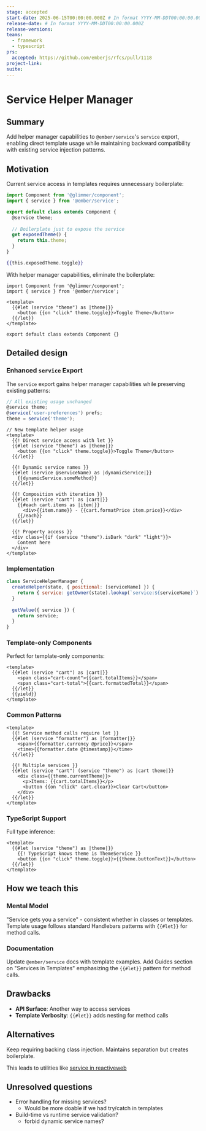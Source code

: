```yaml
---
stage: accepted
start-date: 2025-06-15T00:00:00.000Z # In format YYYY-MM-DDT00:00:00.000Z
release-date: # In format YYYY-MM-DDT00:00:00.000Z
release-versions:
teams: 
  - framework
  - typescript
prs:
  accepted: https://github.com/emberjs/rfcs/pull/1118
project-link:
suite: 
---
```


<!--- 
Directions for above: 

stage: Leave as is
start-date: Fill in with today's date, 2032-12-01T00:00:00.000Z
release-date: Leave as is
release-versions: Leave as is
teams: Include only the [team(s)](README.md#relevant-teams) for which this RFC applies
prs:
  accepted: Fill this in with the URL for the Proposal RFC PR
project-link: Leave as is
suite: Leave as is
-->
# Service Helper Manager

## Summary

Add helper manager capabilities to `@ember/service`'s `service` export, enabling direct template usage while maintaining backward compatibility with existing service injection patterns.

## Motivation

Current service access in templates requires unnecessary boilerplate:

```js
import Component from '@glimmer/component';
import { service } from '@ember/service';

export default class extends Component {
  @service theme;
  
  // Boilerplate just to expose the service
  get exposedTheme() {
    return this.theme;
  }
}
```

```hbs
{{this.exposedTheme.toggle}}
```

With helper manager capabilities, eliminate the boilerplate:

```gjs
import Component from '@glimmer/component';
import { service } from '@ember/service';

<template>
  {{#let (service "theme") as |theme|}}
    <button {{on "click" theme.toggle}}>Toggle Theme</button>
  {{/let}}
</template>

export default class extends Component {}
```

## Detailed design

### Enhanced `service` Export

The `service` export gains helper manager capabilities while preserving existing patterns:

```js
// All existing usage unchanged
@service theme;
@service('user-preferences') prefs;
theme = service('theme');
```

```gjs
// New template helper usage
<template>
  {{! Direct service access with let }}
  {{#let (service "theme") as |theme|}}
    <button {{on "click" theme.toggle}}>Toggle Theme</button>
  {{/let}}
  
  {{! Dynamic service names }}
  {{#let (service @serviceName) as |dynamicService|}}
    {{dynamicService.someMethod}}
  {{/let}}
  
  {{! Composition with iteration }}
  {{#let (service "cart") as |cart|}}
    {{#each cart.items as |item|}}
      <div>{{item.name}} - {{cart.formatPrice item.price}}</div>
    {{/each}}
  {{/let}}
  
  {{! Property access }}
  <div class={{if (service "theme").isDark "dark" "light"}}>
    Content here
  </div>
</template>
```

### Implementation

```js
class ServiceHelperManager {
  createHelper(state, { positional: [serviceName] }) {
    return { service: getOwner(state).lookup(`service:${serviceName}`) };
  }
  
  getValue({ service }) {
    return service;
  }
}
```

### Template-only Components

Perfect for template-only components:

```gjs
<template>
  {{#let (service "cart") as |cart|}}
    <span class="cart-count">{{cart.totalItems}}</span>
    <span class="cart-total">{{cart.formattedTotal}}</span>
  {{/let}}
  {{yield}}
</template>
```

### Common Patterns

```gjs
<template>
  {{! Service method calls require let }}
  {{#let (service "formatter") as |formatter|}}
    <span>{{formatter.currency @price}}</span>
    <time>{{formatter.date @timestamp}}</time>
  {{/let}}
  
  {{! Multiple services }}
  {{#let (service "cart") (service "theme") as |cart theme|}}
    <div class={{theme.currentTheme}}>
      <p>Items: {{cart.totalItems}}</p>
      <button {{on "click" cart.clear}}>Clear Cart</button>
    </div>
  {{/let}}
</template>
```

### TypeScript Support

Full type inference:

```gts
<template>
  {{#let (service "theme") as |theme|}}
    {{! TypeScript knows theme is ThemeService }}
    <button {{on "click" theme.toggle}}>{{theme.buttonText}}</button>
  {{/let}}
</template>
```

## How we teach this

### Mental Model

"Service gets you a service" - consistent whether in classes or templates. Template usage follows standard Handlebars patterns with `{{#let}}` for method calls.

### Documentation

Update `@ember/service` docs with template examples. Add Guides section on "Services in Templates" emphasizing the `{{#let}}` pattern for method calls.

## Drawbacks

- **API Surface**: Another way to access services
- **Template Verbosity**: `{{#let}}` adds nesting for method calls

## Alternatives

Keep requiring backing class injection. Maintains separation but creates boilerplate.

This leads to utilities like [service in reactiveweb](https://reactive.nullvoxpopuli.com/functions/resource_service.service.html)

## Unresolved questions

- Error handling for missing services?
  - Would be more doable if we had try/catch in templates 
- Build-time vs runtime service validation?
  - forbid dynamic service names? 
